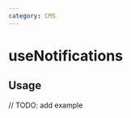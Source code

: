 ```yaml
---
category: CMS
---
```


# useNotifications

<!-- PLACEHOLDER_DESCRIPTION -->

## Usage

// TODO: add example
